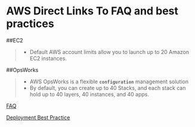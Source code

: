 # AWS Direct Links To FAQ and best practices


##EC2
> - Default AWS account limits allow you to launch up to 20 Amazon EC2 instances.

##OpsWorks

> - AWS OpsWorks is a flexible **`configuration`** management solution
> - By default, you can create up to 40 Stacks, and each stack can hold up to 40 layers, 40 instances, and 40 apps.

[FAQ](https://aws.amazon.com/opsworks/faqs/)

[Deployment Best Practice](https://docs.aws.amazon.com/opsworks/latest/userguide/best-deploy.html)


